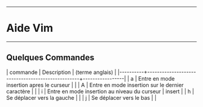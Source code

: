 ***************************************
# Aide Vim 
************************

## Quelques Commandes 

| commande | Description                                      | (terme anglais) |
|----------+--------------------------------------------------+-----------------|
| a        | Entre en mode insertion apres le curseur         |                 |
| A        | Entre en mode insertion sur le dernier caractère |                 |
| i        | Entre en mode insertion au niveau du curseur     | insert          |
| h        | Se déplacer vers la gauche                       |                 |
| j        | Se déplacer vers le bas                          |                 |  


